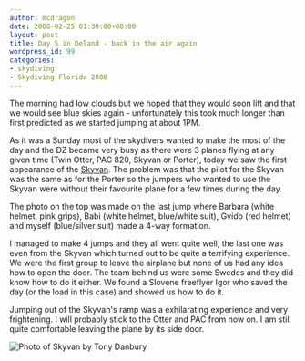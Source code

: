 ```yaml
---
author: mcdragon
date: 2008-02-25 01:30:00+00:00
layout: post
title: Day 5 in Deland - back in the air again
wordpress_id: 99
categories:
- skydiving
- Skydiving Florida 2008
---
```


The morning had low clouds but we hoped that they would soon lift and that we would see blue skies again - unfortunately this took much longer than first predicted as we started jumping at about 1PM.

As it was a Sunday most of the skydivers wanted to make the most of the day and the DZ became very busy as there were 3 planes flying at any given time (Twin Otter, PAC 820, Skyvan or Porter), today we saw the first appearance of the [Skyvan](https://en.wikipedia.org/wiki/Short_Skyvan). The problem was that the pilot for the Skyvan was the same as for the Porter so the jumpers who wanted to use the Skyvan were without their favourite plane for a few times during the day.

The photo on the top was made on the last jump where Barbara (white helmet, pink grips), Babi (white helmet, blue/white suit), Gvido (red helmet) and myself (blue/silver suit) made a 4-way formation.

I managed to make 4 jumps and they all went quite well, the last one was even from the Skyvan which turned out to be quite a terrifying experience. We were the first group to leave the airplane but none of us had any idea how to open the door. The team behind us were some Swedes and they did know how to do it either. We found a Slovene freeflyer Igor who saved the day (or the load in this case) and showed us how to do it.

Jumping out of the Skyvan's ramp was a exhilarating experience and very frightening. I will probably stick to the Otter and PAC from now on. I am still quite comfortable leaving the plane by its side door.


![](https://bp2.blogger.com/_NGEqiMCgdY8/R8IkzhFYLAI/AAAAAAAACH4/5FL0PRdQYiM/s400/skyvan.jpg "Photo of Skyvan by Tony Danbury")
